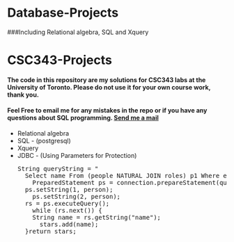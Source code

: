 # Database-Projects
###Including Relational algebra, SQL and Xquery
# CSC343-Projects
<body>
<h4>The code in this repository are my solutions for CSC343 labs at the University of Toronto. Please do not use it for your own course work, thank you.</h4> 
<h4>Feel Free to email me for any mistakes in the repo or if you have any questions about SQL programming.
<a href="mailto:chuanrui.li@mail.utoronto.ca?Subject=CSC343" target="_top">Send me a mail</a></h4> 
<ul>
<li>Relational algebra</li>
<li>SQL - (postgresql)</li>
<li>Xquery</li>
<li>JDBC - (Using Parameters for Protection)</li>
<pre>String queryString = &quot;
  Select name From (people NATURAL JOIN roles) p1 Where exists(Select *From (people NATURAL JOIN roles) p2 Where p1.name != ?     and p2.name = ? and p2.movie_id = p1.movie_id) order by name;&quot;;
	PreparedStatement ps = connection.prepareStatement(queryString);
  ps.setString(1, person); 
	ps.setString(2, person); 
  rs = ps.executeQuery();
	while (rs.next()) {
    String name = rs.getString(&quot;name&quot;);
	  stars.add(name);   
  }return stars;</pre>

</ul>
</body>
